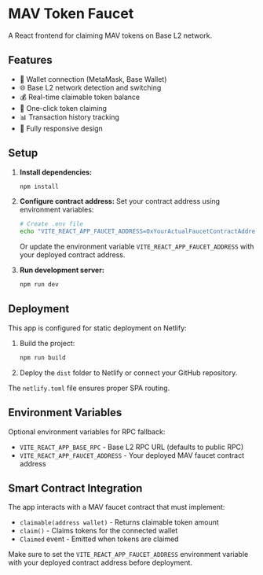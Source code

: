 # MAV Token Faucet

A React frontend for claiming MAV tokens on Base L2 network.

## Features

- 🔗 Wallet connection (MetaMask, Base Wallet)
- 🌐 Base L2 network detection and switching
- 💰 Real-time claimable token balance
- 🎯 One-click token claiming
- 📊 Transaction history tracking
- 📱 Fully responsive design

## Setup

1. **Install dependencies:**
   ```bash
   npm install
   ```

2. **Configure contract address:**
   Set your contract address using environment variables:
   ```bash
   # Create .env file
   echo "VITE_REACT_APP_FAUCET_ADDRESS=0xYourActualFaucetContractAddress" > .env
   ```
   
   Or update the environment variable `VITE_REACT_APP_FAUCET_ADDRESS` with your deployed contract address.

3. **Run development server:**
   ```bash
   npm run dev
   ```

## Deployment

This app is configured for static deployment on Netlify:

1. Build the project:
   ```bash
   npm run build
   ```

2. Deploy the `dist` folder to Netlify or connect your GitHub repository.

The `netlify.toml` file ensures proper SPA routing.

## Environment Variables

Optional environment variables for RPC fallback:

- `VITE_REACT_APP_BASE_RPC` - Base L2 RPC URL (defaults to public RPC)
- `VITE_REACT_APP_FAUCET_ADDRESS` - Your deployed MAV faucet contract address

## Smart Contract Integration

The app interacts with a MAV faucet contract that must implement:

- `claimable(address wallet)` - Returns claimable token amount
- `claim()` - Claims tokens for the connected wallet
- `Claimed` event - Emitted when tokens are claimed

Make sure to set the `VITE_REACT_APP_FAUCET_ADDRESS` environment variable with your deployed contract address before deployment.